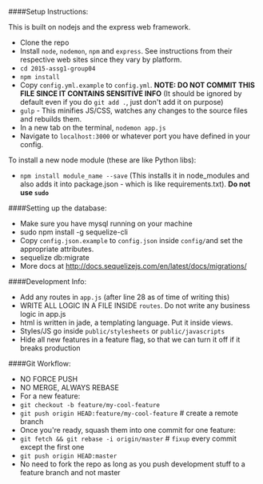 ####Setup Instructions:

This is built on nodejs and the express web framework.

 - Clone the repo
 - Install `node`, `nodemon`, `npm` and `express`. See instructions from their respective web sites since they vary by platform.
 - `cd 2015-assg1-group04`
 - `npm install`
 - Copy `config.yml.example` to `config.yml`. **NOTE: DO NOT COMMIT THIS FILE SINCE IT CONTAINS SENSITIVE INFO** (It should be ignored by default even if you do `git add .`, just don't add it on purpose)
 - `gulp` - This minifies JS/CSS, watches any changes to the source files and rebuilds them.
 - In a new tab on the terminal, `nodemon app.js`
 - Navigate to `localhost:3000` or whatever port you have defined in your config.

To install a new node module (these are like Python libs):

- `npm install module_name --save`  (This installs it in node_modules and also adds it into package.json - which is like requirements.txt). **Do not use `sudo`**

####Setting up the database:
- Make sure you have mysql running on your machine
- sudo npm install -g sequelize-cli
- Copy `config.json.example` to `config.json` inside `config/`and set the appropriate attributes.
- sequelize db:migrate
- More docs at http://docs.sequelizejs.com/en/latest/docs/migrations/

####Development Info:

 - Add any routes in `app.js` (after line 28 as of time of writing this)
 - WRITE ALL LOGIC IN A FILE INSIDE `routes`. Do not write any business logic in app.js
 - html is written in jade, a templating language. Put it inside views.
 - Styles/JS go inside `public/stylesheets` or `public/javascripts`
 - Hide all new features in a feature flag, so that we can turn it off if it breaks production

####Git Workflow:

 - NO FORCE PUSH
 - NO MERGE, ALWAYS REBASE
 - For a new feature:
 - `git checkout -b feature/my-cool-feature`
 - `git push origin HEAD:feature/my-cool-feature` # create a remote branch
 - Once you're ready,  squash them into one commit for one feature:
 - `git fetch && git rebase -i origin/master` # `fixup` every commit except the first one
 - `git push origin HEAD:master`
 - No need to fork the repo as long as you push development stuff to a feature branch and not master

